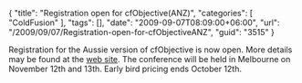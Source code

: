 {
	"title": "Registration open for cfObjective(ANZ)",
	"categories": [
		"ColdFusion"
	],
	"tags": [],
	"date": "2009-09-07T08:09:00+06:00",
	"url": "/2009/09/07/Registration-open-for-cfObjectiveANZ",
	"guid": "3515"
}

Registration for the Aussie version of cfObjective is now open. More details may be found at the <a href="http://cfobjective.com.au/">web site</a>. The conference will be held in Melbourne on November 12th and 13th. Early bird pricing ends October 12th.